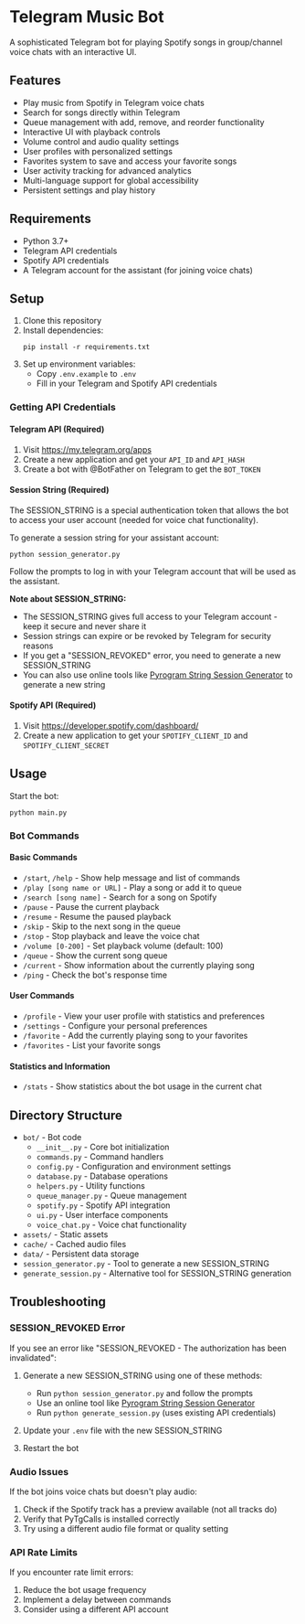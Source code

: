 # Telegram Music Bot

A sophisticated Telegram bot for playing Spotify songs in group/channel voice chats with an interactive UI.

## Features

- Play music from Spotify in Telegram voice chats
- Search for songs directly within Telegram
- Queue management with add, remove, and reorder functionality
- Interactive UI with playback controls
- Volume control and audio quality settings
- User profiles with personalized settings
- Favorites system to save and access your favorite songs
- User activity tracking for advanced analytics
- Multi-language support for global accessibility
- Persistent settings and play history

## Requirements

- Python 3.7+
- Telegram API credentials
- Spotify API credentials
- A Telegram account for the assistant (for joining voice chats)

## Setup

1. Clone this repository
2. Install dependencies:
   ```
   pip install -r requirements.txt
   ```
3. Set up environment variables:
   - Copy `.env.example` to `.env`
   - Fill in your Telegram and Spotify API credentials

### Getting API Credentials

#### Telegram API (Required)
1. Visit https://my.telegram.org/apps
2. Create a new application and get your `API_ID` and `API_HASH`
3. Create a bot with @BotFather on Telegram to get the `BOT_TOKEN`

#### Session String (Required)
The SESSION_STRING is a special authentication token that allows the bot to access your user account (needed for voice chat functionality).

To generate a session string for your assistant account:
```
python session_generator.py
```
Follow the prompts to log in with your Telegram account that will be used as the assistant.

**Note about SESSION_STRING:**
- The SESSION_STRING gives full access to your Telegram account - keep it secure and never share it
- Session strings can expire or be revoked by Telegram for security reasons
- If you get a "SESSION_REVOKED" error, you need to generate a new SESSION_STRING
- You can also use online tools like [Pyrogram String Session Generator](https://replit.com/@dashezup/generate-pyrogram-session-string) to generate a new string

#### Spotify API (Required)
1. Visit https://developer.spotify.com/dashboard/
2. Create a new application to get your `SPOTIFY_CLIENT_ID` and `SPOTIFY_CLIENT_SECRET`

## Usage

Start the bot:
```
python main.py
```

### Bot Commands

#### Basic Commands
- `/start`, `/help` - Show help message and list of commands
- `/play [song name or URL]` - Play a song or add it to queue
- `/search [song name]` - Search for a song on Spotify
- `/pause` - Pause the current playback
- `/resume` - Resume the paused playback
- `/skip` - Skip to the next song in the queue
- `/stop` - Stop playback and leave the voice chat
- `/volume [0-200]` - Set playback volume (default: 100)
- `/queue` - Show the current song queue
- `/current` - Show information about the currently playing song
- `/ping` - Check the bot's response time

#### User Commands
- `/profile` - View your user profile with statistics and preferences
- `/settings` - Configure your personal preferences
- `/favorite` - Add the currently playing song to your favorites
- `/favorites` - List your favorite songs

#### Statistics and Information
- `/stats` - Show statistics about the bot usage in the current chat

## Directory Structure

- `bot/` - Bot code
  - `__init__.py` - Core bot initialization
  - `commands.py` - Command handlers
  - `config.py` - Configuration and environment settings
  - `database.py` - Database operations
  - `helpers.py` - Utility functions
  - `queue_manager.py` - Queue management
  - `spotify.py` - Spotify API integration
  - `ui.py` - User interface components
  - `voice_chat.py` - Voice chat functionality
- `assets/` - Static assets
- `cache/` - Cached audio files
- `data/` - Persistent data storage
- `session_generator.py` - Tool to generate a new SESSION_STRING
- `generate_session.py` - Alternative tool for SESSION_STRING generation

## Troubleshooting

### SESSION_REVOKED Error
If you see an error like "SESSION_REVOKED - The authorization has been invalidated":

1. Generate a new SESSION_STRING using one of these methods:
   - Run `python session_generator.py` and follow the prompts
   - Use an online tool like [Pyrogram String Session Generator](https://replit.com/@dashezup/generate-pyrogram-session-string)
   - Run `python generate_session.py` (uses existing API credentials)

2. Update your `.env` file with the new SESSION_STRING

3. Restart the bot

### Audio Issues
If the bot joins voice chats but doesn't play audio:

1. Check if the Spotify track has a preview available (not all tracks do)
2. Verify that PyTgCalls is installed correctly
3. Try using a different audio file format or quality setting

### API Rate Limits
If you encounter rate limit errors:

1. Reduce the bot usage frequency
2. Implement a delay between commands
3. Consider using a different API account